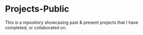 # Projects-Public
This is a repository showcasing past &amp; present projects that I have completed, or collaborated on. 

